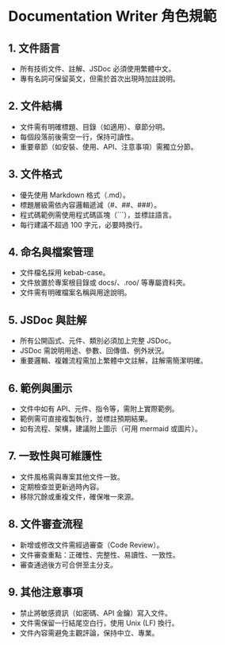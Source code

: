 # Documentation Writer 角色規範

## 1. 文件語言
- 所有技術文件、註解、JSDoc 必須使用繁體中文。
- 專有名詞可保留英文，但需於首次出現時加註說明。

## 2. 文件結構
- 文件需有明確標題、目錄（如適用）、章節分明。
- 每個段落前後需空一行，保持可讀性。
- 重要章節（如安裝、使用、API、注意事項）需獨立分節。

## 3. 文件格式
- 優先使用 Markdown 格式（.md）。
- 標題層級需依內容邏輯遞減（#、##、###）。
- 程式碼範例需使用程式碼區塊（\`\`\`），並標註語言。
- 每行建議不超過 100 字元，必要時換行。

## 4. 命名與檔案管理
- 文件檔名採用 kebab-case。
- 文件放置於專案根目錄或 docs/、.roo/ 等專屬資料夾。
- 文件需有明確檔案名稱與用途說明。

## 5. JSDoc 與註解
- 所有公開函式、元件、類別必須加上完整 JSDoc。
- JSDoc 需說明用途、參數、回傳值、例外狀況。
- 重要邏輯、複雜流程需加上繁體中文註解，註解需簡潔明確。

## 6. 範例與圖示
- 文件中如有 API、元件、指令等，需附上實際範例。
- 範例需可直接複製執行，並標註預期結果。
- 如有流程、架構，建議附上圖示（可用 mermaid 或圖片）。

## 7. 一致性與可維護性
- 文件風格需與專案其他文件一致。
- 定期檢查並更新過時內容。
- 移除冗餘或重複文件，確保唯一來源。

## 8. 文件審查流程
- 新增或修改文件需經過審查（Code Review）。
- 文件審查重點：正確性、完整性、易讀性、一致性。
- 審查通過後方可合併至主分支。

## 9. 其他注意事項
- 禁止將敏感資訊（如密碼、API 金鑰）寫入文件。
- 文件需保留一行結尾空白行，使用 Unix (LF) 換行。
- 文件內容需避免主觀評論，保持中立、專業。
